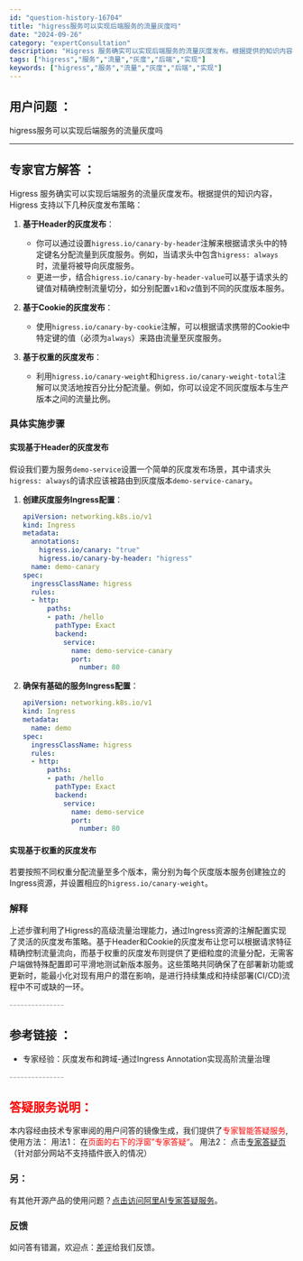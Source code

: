 ```yaml
---
id: "question-history-16704"
title: "higress服务可以实现后端服务的流量灰度吗"
date: "2024-09-26"
category: "expertConsultation"
description: "Higress 服务确实可以实现后端服务的流量灰度发布。根据提供的知识内容，Higress 支持以下几种灰度发布策略：1. **基于Header的灰度发布**：   - 你可以通过设置`higress.io/canary-by-header`注解来根据请求头中的特定键名分配流量到灰度服务。例如，当请"
tags: ["higress","服务","流量","灰度","后端","实现"]
keywords: ["higress","服务","流量","灰度","后端","实现"]
---
```


## 用户问题 ： 
 higress服务可以实现后端服务的流量灰度吗  

---------------
## 专家官方解答 ：

Higress 服务确实可以实现后端服务的流量灰度发布。根据提供的知识内容，Higress 支持以下几种灰度发布策略：

1. **基于Header的灰度发布**：
   - 你可以通过设置`higress.io/canary-by-header`注解来根据请求头中的特定键名分配流量到灰度服务。例如，当请求头中包含`higress: always`时，流量将被导向灰度服务。
   - 更进一步，结合`higress.io/canary-by-header-value`可以基于请求头的键值对精确控制流量切分，如分别配置`v1`和`v2`值到不同的灰度版本服务。

2. **基于Cookie的灰度发布**：
   - 使用`higress.io/canary-by-cookie`注解，可以根据请求携带的Cookie中特定键的值（必须为`always`）来路由流量至灰度服务。

3. **基于权重的灰度发布**：
   - 利用`higress.io/canary-weight`和`higress.io/canary-weight-total`注解可以灵活地按百分比分配流量。例如，你可以设定不同灰度版本与生产版本之间的流量比例。

### 具体实施步骤

#### 实现基于Header的灰度发布

假设我们要为服务`demo-service`设置一个简单的灰度发布场景，其中请求头`higress: always`的请求应该被路由到灰度版本`demo-service-canary`。

1. **创建灰度服务Ingress配置**：
   ```yaml
   apiVersion: networking.k8s.io/v1
   kind: Ingress
   metadata:
     annotations:
       higress.io/canary: "true"
       higress.io/canary-by-header: "higress"
     name: demo-canary
   spec:
     ingressClassName: higress
     rules:
     - http:
         paths:
         - path: /hello
           pathType: Exact
           backend:
             service:
               name: demo-service-canary
               port:
                 number: 80
   ```

2. **确保有基础的服务Ingress配置**：
   ```yaml
   apiVersion: networking.k8s.io/v1
   kind: Ingress
   metadata:
     name: demo
   spec:
     ingressClassName: higress
     rules:
     - http:
         paths:
         - path: /hello
           pathType: Exact
           backend:
             service:
               name: demo-service
               port:
                 number: 80
   ```

#### 实现基于权重的灰度发布

若要按照不同权重分配流量至多个版本，需分别为每个灰度版本服务创建独立的Ingress资源，并设置相应的`higress.io/canary-weight`。

### 解释

上述步骤利用了Higress的高级流量治理能力，通过Ingress资源的注解配置实现了灵活的灰度发布策略。基于Header和Cookie的灰度发布让您可以根据请求特征精确控制流量流向，而基于权重的灰度发布则提供了更细粒度的流量分配，无需客户端做特殊配置即可平滑地测试新版本服务。这些策略共同确保了在部署新功能或更新时，能最小化对现有用户的潜在影响，是进行持续集成和持续部署(CI/CD)流程中不可或缺的一环。


<font color="#949494">---------------</font> 


## 参考链接 ：

* 专家经验：灰度发布和跨域-通过Ingress Annotation实现高阶流量治理 


 <font color="#949494">---------------</font> 
 


## <font color="#FF0000">答疑服务说明：</font> 

本内容经由技术专家审阅的用户问答的镜像生成，我们提供了<font color="#FF0000">专家智能答疑服务</font>,使用方法：
用法1： 在<font color="#FF0000">页面的右下的浮窗”专家答疑“</font>。
用法2： 点击[专家答疑页](https://answer.opensource.alibaba.com/docs/intro)（针对部分网站不支持插件嵌入的情况）
### 另：


有其他开源产品的使用问题？[点击访问阿里AI专家答疑服务](https://answer.opensource.alibaba.com/docs/intro)。
### 反馈
如问答有错漏，欢迎点：[差评](https://ai.nacos.io/user/feedbackByEnhancerGradePOJOID?enhancerGradePOJOId=16718)给我们反馈。

